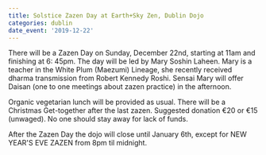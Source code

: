 ```yaml
---
title: Solstice Zazen Day at Earth+Sky Zen, Dublin Dojo
categories: dublin
date_event: '2019-12-22'
---
```


There will be a Zazen Day on Sunday, December 22nd, starting at 11am and finishing at 6: 45pm. The day will be led by Mary Soshin Laheen. Mary is a teacher in the White Plum (Maezumi) Lineage, she recently received dharma transmission from Robert Kennedy Roshi. Sensai Mary will offer Daisan (one to one meetings about zazen practice) in the afternoon. 

Organic vegetarian lunch will be provided as usual. There will be a Christmas Get-together after the last zazen. 
Suggested donation €20 or €15 (unwaged). No one should stay away for lack of funds.

After the Zazen Day the dojo will close until January 6th, except for NEW YEAR'S EVE ZAZEN from 8pm til midnight.
